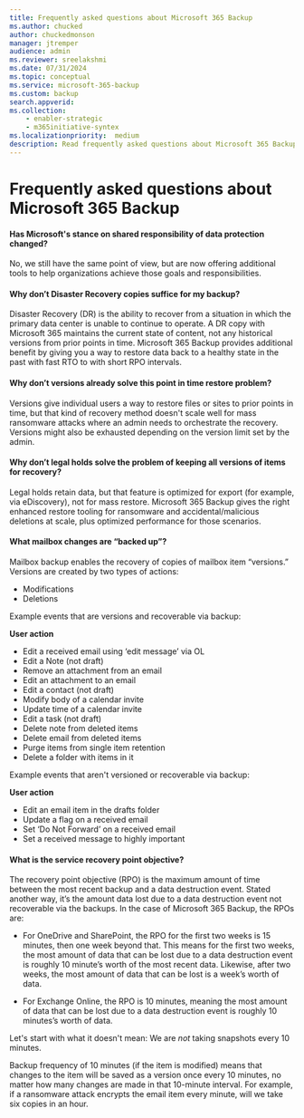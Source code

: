 ```yaml
---
title: Frequently asked questions about Microsoft 365 Backup
ms.author: chucked
author: chuckedmonson
manager: jtremper
audience: admin
ms.reviewer: sreelakshmi
ms.date: 07/31/2024
ms.topic: conceptual
ms.service: microsoft-365-backup
ms.custom: backup
search.appverid:
ms.collection:
    - enabler-strategic
    - m365initiative-syntex
ms.localizationpriority:  medium
description: Read frequently asked questions about Microsoft 365 Backup.
---
```


# Frequently asked questions about Microsoft 365 Backup


#### Has Microsoft's stance on shared responsibility of data protection changed?

No, we still have the same point of view, but are now offering additional tools to help organizations achieve those goals and responsibilities.

#### Why don’t Disaster Recovery copies suffice for my backup?

Disaster Recovery (DR) is the ability to recover from a situation in which the primary data center is unable to continue to operate. A DR copy with Microsoft 365 maintains the current state of content, not any historical versions from prior points in time. Microsoft 365 Backup provides additional benefit by giving you a way to restore data back to a healthy state in the past with fast RTO to with short RPO intervals.

#### Why don’t versions already solve this point in time restore problem?

Versions give individual users a way to restore files or sites to prior points in time, but that kind of recovery method doesn't scale well for mass ransomware attacks where an admin needs to orchestrate the recovery. Versions might also be exhausted depending on the version limit set by the admin.

#### Why don’t legal holds solve the problem of keeping all versions of items for recovery?

Legal holds retain data, but that feature is optimized for export (for example, via eDiscovery), not for mass restore. Microsoft 365 Backup gives the right enhanced restore tooling for ransomware and accidental/malicious deletions at scale, plus optimized performance for those scenarios.

#### What mailbox changes are “backed up”?

Mailbox backup enables the recovery of copies of mailbox item “versions.” Versions are created by two types of actions:

- Modifications
- Deletions

Example events that are versions and recoverable via backup:

**User action**
- Edit a received email using ‘edit message’ via OL
- Edit a Note (not draft)
- Remove an attachment from an email
- Edit an attachment to an email
- Edit a contact (not draft)
- Modify body of a calendar invite
- Update time of a calendar invite
- Edit a task (not draft)
- Delete note from deleted items
- Delete email from deleted items
- Purge items from single item retention
- Delete a folder with items in it

Example events that aren't versioned or recoverable via backup:

**User action**
- Edit an email item in the drafts folder
- Update a flag on a received email
- Set ‘Do Not Forward’ on a received email
- Set a received message to highly important

#### What is the service recovery point objective?

The recovery point objective (RPO) is the maximum amount of time between the most recent backup and a data destruction event. Stated another way, it’s the amount data lost due to a data destruction event not recoverable via the backups. In the case of Microsoft 365 Backup, the RPOs are:

- For OneDrive and SharePoint, the RPO for the first two weeks is 15 minutes, then one week beyond that. This means for the first two weeks, the most amount of data that can be lost due to a data destruction event is roughly 10 minute’s worth of the most recent data. Likewise, after two weeks, the most amount of data that can be lost is a week’s worth of data.

- For Exchange Online, the RPO is 10 minutes, meaning the most amount of data that can be lost due to a data destruction event is roughly 10 minutes’s worth of data.

Let's start with what it doesn't mean: We are *not* taking snapshots every 10 minutes.

Backup frequency of 10 minutes (if the item is modified) means that changes to the item will be saved as a version once every 10 minutes, no matter how many changes are made in that 10-minute interval. For example, if a ransomware attack encrypts the email item every minute, will we take six copies in an hour.
